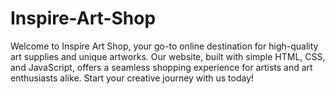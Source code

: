 # Inspire-Art-Shop
Welcome to Inspire Art Shop, your go-to online destination for high-quality art supplies and unique artworks. Our website, built with simple HTML, CSS, and JavaScript, offers a seamless shopping experience for artists and art enthusiasts alike. Start your creative journey with us today!

